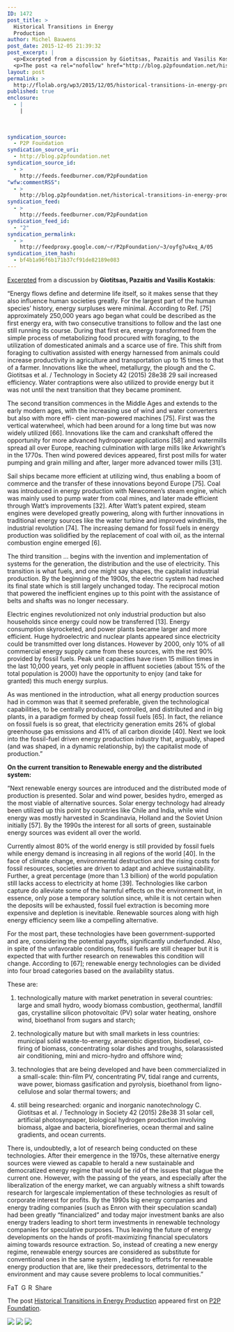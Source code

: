 ```yaml
---
ID: 1472
post_title: >
  Historical Transitions in Energy
  Production
author: Michel Bauwens
post_date: 2015-12-05 21:39:32
post_excerpt: |
  <p>Excerpted from a discussion by Giotitsas, Pazaitis and Vasilis Kostakis: &ldquo;Energy flows define and determine life itself, so it makes sense that they also influence human societies greatly. For the largest part of the human species&rsquo; history, energy surpluses were minimal. According to Ref. [75] approximately 250,000 years ago began what could be described as [&hellip;]</p>
  <p>The post <a rel="nofollow" href="http://blog.p2pfoundation.net/historical-transitions-in-energy-production/2015/12/05">Historical Transitions in Energy Production</a> appeared first on <a rel="nofollow" href="http://blog.p2pfoundation.net/">P2P Foundation</a>.</p>
layout: post
permalink: >
  http://flolab.org/wp3/2015/12/05/historical-transitions-in-energy-production/
published: true
enclosure:
  - |
    |
        
        
        
syndication_source:
  - P2P Foundation
syndication_source_uri:
  - http://blog.p2pfoundation.net
syndication_source_id:
  - >
    http://feeds.feedburner.com/P2pFoundation
"wfw:commentRSS":
  - >
    http://blog.p2pfoundation.net/historical-transitions-in-energy-production/2015/12/05/feed
syndication_feed:
  - >
    http://feeds.feedburner.com/P2pFoundation
syndication_feed_id:
  - "2"
syndication_permalink:
  - >
    http://feedproxy.google.com/~r/P2pFoundation/~3/oyfg7u4xq_A/05
syndication_item_hash:
  - bf4b1a96f6b171b37cf91de82189e083
---
```

[Excerpted][1] from a discussion by **Giotitsas, Pazaitis and Vasilis Kostakis**:

“Energy flows define and determine life itself, so it makes sense that they also influence human societies greatly. For the largest part of the human species’ history, energy surpluses were minimal. According to Ref. [75] approximately 250,000 years ago began what could be described as the first energy era, with two consecutive transitions to follow and the last one still running its course. During that first era, energy transformed from the simple process of metabolizing food procured with foraging, to the utilization of domesticated animals and a scarce use of fire. This shift from foraging to cultivation assisted with energy harnessed from animals could increase productivity in agriculture and transportation up to 15 times to that of a farmer. Innovations like the wheel, metallurgy, the plough and the C. Giotitsas et al. / Technology in Society 42 (2015) 28e38 29 sail increased efficiency. Water contraptions were also utilized to provide energy but it was not until the next transition that they became prominent.

The second transition commences in the Middle Ages and extends to the early modern ages, with the increasing use of wind and water converters but also with more effi- cient man-powered machines [75]. First was the vertical waterwheel, which had been around for a long time but was now widely utilized [66]. Innovations like the cam and crankshaft offered the opportunity for more advanced hydropower applications [58] and watermills spread all over Europe, reaching culmination with large mills like Arkwright’s in the 1770s. Then wind powered devices appeared, first post mills for water pumping and grain milling and after, larger more advanced tower mills [31].

Sail ships became more efficient at utilizing wind, thus enabling a boom of commerce and the transfer of these innovations beyond Europe [75]. Coal was introduced in energy production with Newcomen’s steam engine, which was mainly used to pump water from coal mines, and later made efficient through Watt’s improvements [32]. After Watt’s patent expired, steam engines were developed greatly powering, along with further innovations in traditional energy sources like the water turbine and improved windmills, the industrial revolution [74]. The increasing demand for fossil fuels in energy production was solidified by the replacement of coal with oil, as the internal combustion engine emerged [6].

The third transition … begins with the invention and implementation of systems for the generation, the distribution and the use of electricity. This transition is what fuels, and one might say shapes, the capitalist industrial production. By the beginning of the 1900s, the electric system had reached its final state which is still largely unchanged today. The reciprocal motion that powered the inefficient engines up to this point with the assistance of belts and shafts was no longer necessary.

Electric engines revolutionized not only industrial production but also households since energy could now be transferred [13]. Energy consumption skyrocketed, and power plants became larger and more efficient. Huge hydroelectric and nuclear plants appeared since electricity could be transmitted over long distances. However by 2000, only 10% of all commercial energy supply came from these sources, with the rest 90% provided by fossil fuels. Peak unit capacities have risen 15 million times in the last 10,000 years, yet only people in affluent societies (about 15% of the total population is 2000) have the opportunity to enjoy (and take for granted) this much energy surplus.

As was mentioned in the introduction, what all energy production sources had in common was that it seemed preferable, given the technological capabilities, to be centrally produced, controlled, and distributed and in big plants, in a paradigm formed by cheap fossil fuels [65]. In fact, the reliance on fossil fuels is so great, that electricity generation emits 26% of global greenhouse gas emissions and 41% of all carbon dioxide [40]. Next we look into the fossil-fuel driven energy production industry that, arguably, shaped (and was shaped, in a dynamic relationship, by) the capitalist mode of production.”

**On the current transition to Renewable energy and the distributed system:**

“Next renewable energy sources are introduced and the distributed mode of production is presented. Solar and wind power, besides hydro, emerged as the most viable of alternative sources. Solar energy technology had already been utilized up this point by countries like Chile and India, while wind energy was mostly harvested in Scandinavia, Holland and the Soviet Union initially [57]. By the 1990s the interest for all sorts of green, sustainable energy sources was evident all over the world.

Currently almost 80% of the world energy is still provided by fossil fuels while energy demand is increasing in all regions of the world [40]. In the face of climate change, environmental destruction and the rising costs for fossil resources, societies are driven to adapt and achieve sustainability. Further, a great percentage (more than 1.3 billion) of the world population still lacks access to electricity at home [39]. Technologies like carbon capture do alleviate some of the harmful effects on the environment but, in essence, only pose a temporary solution since, while it is not certain when the deposits will be exhausted, fossil fuel extraction is becoming more expensive and depletion is inevitable. Renewable sources along with high energy efficiency seem like a compelling alternative.

For the most part, these technologies have been government-supported and are, considering the potential payoffs, significantly underfunded. Also, in spite of the unfavorable conditions, fossil fuels are still cheaper but it is expected that with further research on renewables this condition will change. According to [67]; renewable energy technologies can be divided into four broad categories based on the availability status. 

These are: 

1) technologically mature with market penetration in several countries: large and small hydro, woody biomass combustion, geothermal, landfill gas, crystalline silicon photovoltaic (PV) solar water heating, onshore wind, bioethanol from sugars and starch; 

2) technologically mature but with small markets in less countries: municipal solid waste-to-energy, anaerobic digestion, biodiesel, co-firing of biomass, concentrating solar dishes and troughs, solarassisted air conditioning, mini and micro-hydro and offshore wind; 

3) technologies that are being developed and have been commercialized in a small-scale: thin-film PV, concentrating PV, tidal range and currents, wave power, biomass gasification and pyrolysis, bioethanol from ligno-cellulose and solar thermal towers; and 

4) still being researched: organic and inorganic nanotechnology C. Giotitsas et al. / Technology in Society 42 (2015) 28e38 31 solar cell, artificial photosynpaper, biological hydrogen production involving biomass, algae and bacteria, biorefineries, ocean thermal and saline gradients, and ocean currents.

There is, undoubtedly, a lot of research being conducted on these technologies. After their emergence in the 1970s, these alternative energy sources were viewed as capable to herald a new sustainable and democratized energy regime that would be rid of the issues that plague the current one. However, with the passing of the years, and especially after the liberalization of the energy market, we can arguably witness a shift towards research for largescale implementation of these technologies as result of corporate interest for profits. By the 1990s big energy companies and energy trading companies (such as Enron with their speculation scandal) had been greatly “financialized” and today major investment banks are also energy traders leading to short term investments in renewable technology companies for speculative purposes. Thus leaving the future of energy developments on the hands of profit-maximizing financial speculators aiming towards resource extraction. So, instead of creating a new energy regime, renewable energy sources are considered as substitute for conventional ones in the same system , leading to efforts for renewable energy production that are, like their predecessors, detrimental to the environment and may cause severe problems to local communities.” 

<a class="a2a_button_facebook" href="http://www.addtoany.com/add_to/facebook?linkurl=http%3A%2F%2Fblog.p2pfoundation.net%2Fhistorical-transitions-in-energy-production%2F2015%2F12%2F05&linkname=Historical%20Transitions%20in%20Energy%20Production" title="Facebook" rel="nofollow"><img src="http://blog.p2pfoundation.net/wp-content/plugins/add-to-any/icons/facebook.png" width="16" height="16" alt="Facebook" /></a><a class="a2a_button_twitter" href="http://www.addtoany.com/add_to/twitter?linkurl=http%3A%2F%2Fblog.p2pfoundation.net%2Fhistorical-transitions-in-energy-production%2F2015%2F12%2F05&linkname=Historical%20Transitions%20in%20Energy%20Production" title="Twitter" rel="nofollow"><img src="http://blog.p2pfoundation.net/wp-content/plugins/add-to-any/icons/twitter.png" width="16" height="16" alt="Twitter" /></a><a class="a2a_button_google_plus" href="http://www.addtoany.com/add_to/google_plus?linkurl=http%3A%2F%2Fblog.p2pfoundation.net%2Fhistorical-transitions-in-energy-production%2F2015%2F12%2F05&linkname=Historical%20Transitions%20in%20Energy%20Production" title="Google+" rel="nofollow"><img src="http://blog.p2pfoundation.net/wp-content/plugins/add-to-any/icons/google_plus.png" width="16" height="16" alt="Google+" /></a><a class="a2a_button_reddit" href="http://www.addtoany.com/add_to/reddit?linkurl=http%3A%2F%2Fblog.p2pfoundation.net%2Fhistorical-transitions-in-energy-production%2F2015%2F12%2F05&linkname=Historical%20Transitions%20in%20Energy%20Production" title="Reddit" rel="nofollow"><img src="http://blog.p2pfoundation.net/wp-content/plugins/add-to-any/icons/reddit.png" width="16" height="16" alt="Reddit" /></a><a class="a2a_dd a2a_target addtoany_share_save" href="https://www.addtoany.com/share#url=http%3A%2F%2Fblog.p2pfoundation.net%2Fhistorical-transitions-in-energy-production%2F2015%2F12%2F05&title=Historical%20Transitions%20in%20Energy%20Production" id="wpa2a_2"><img src="http://blog.p2pfoundation.net/wp-content/plugins/add-to-any/share_save_120_16.png" width="120" height="16" alt="Share" /></a>

The post <a rel="nofollow" href="http://blog.p2pfoundation.net/historical-transitions-in-energy-production/2015/12/05">Historical Transitions in Energy Production</a> appeared first on <a rel="nofollow" href="http://blog.p2pfoundation.net/">P2P Foundation</a>.

<div class="feedflare">
  <a href="http://feeds.feedburner.com/~ff/P2pFoundation?a=oyfg7u4xq_A:Jev4ASSyeGk:7Q72WNTAKBA"><img src="http://feeds.feedburner.com/~ff/P2pFoundation?d=7Q72WNTAKBA" border="0" /></img></a> <a href="http://feeds.feedburner.com/~ff/P2pFoundation?a=oyfg7u4xq_A:Jev4ASSyeGk:D7DqB2pKExk"><img src="http://feeds.feedburner.com/~ff/P2pFoundation?i=oyfg7u4xq_A:Jev4ASSyeGk:D7DqB2pKExk" border="0" /></img></a> <a href="http://feeds.feedburner.com/~ff/P2pFoundation?a=oyfg7u4xq_A:Jev4ASSyeGk:2mJPEYqXBVI"><img src="http://feeds.feedburner.com/~ff/P2pFoundation?d=2mJPEYqXBVI" border="0" /></img></a>
</div>

<img src="http://feeds.feedburner.com/~r/P2pFoundation/~4/oyfg7u4xq_A" height="1" width="1" alt="" />

 [1]: http://p2plab.gr/en/wp-content/uploads/2015/02/1-s2.0-S0160791X15000251-main.pdf